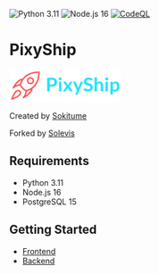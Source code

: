 ![Python 3.11](https://github.com/solevis/pixyship/actions/workflows/python.yml/badge.svg?branch=main)
![Node.js 16](https://github.com/solevis/pixyship/actions/workflows/nodejs.yml/badge.svg?branch=main)
[![CodeQL](https://github.com/solevis/pixyship/actions/workflows/codeql-analysis.yml/badge.svg)](https://github.com/solevis/pixyship/actions/workflows/codeql-analysis.yml)

# PixyShip

![Pixyship logo](./pixyship.png)

Created by [Sokitume](https://github.com/JThinkable/pixyship)

Forked by [Solevis](https://github.com/solevis/pixyship)

## Requirements

- Python 3.11
- Node.js 16
- PostgreSQL 15

## Getting Started

- [Frontend](frontend/README.md)
- [Backend](backend/README.md)
